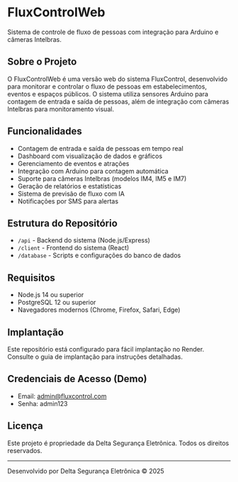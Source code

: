 # FluxControlWeb

Sistema de controle de fluxo de pessoas com integração para Arduino e câmeras Intelbras.

## Sobre o Projeto

O FluxControlWeb é uma versão web do sistema FluxControl, desenvolvido para monitorar e controlar o fluxo de pessoas em estabelecimentos, eventos e espaços públicos. O sistema utiliza sensores Arduino para contagem de entrada e saída de pessoas, além de integração com câmeras Intelbras para monitoramento visual.

## Funcionalidades

- Contagem de entrada e saída de pessoas em tempo real
- Dashboard com visualização de dados e gráficos
- Gerenciamento de eventos e atrações
- Integração com Arduino para contagem automática
- Suporte para câmeras Intelbras (modelos IM4, IM5 e IM7)
- Geração de relatórios e estatísticas
- Sistema de previsão de fluxo com IA
- Notificações por SMS para alertas

## Estrutura do Repositório

- `/api` - Backend do sistema (Node.js/Express)
- `/client` - Frontend do sistema (React)
- `/database` - Scripts e configurações do banco de dados

## Requisitos

- Node.js 14 ou superior
- PostgreSQL 12 ou superior
- Navegadores modernos (Chrome, Firefox, Safari, Edge)

## Implantação

Este repositório está configurado para fácil implantação no Render. Consulte o guia de implantação para instruções detalhadas.

## Credenciais de Acesso (Demo)

- Email: admin@fluxcontrol.com
- Senha: admin123

## Licença

Este projeto é propriedade da Delta Segurança Eletrônica. Todos os direitos reservados.

---

Desenvolvido por Delta Segurança Eletrônica © 2025
